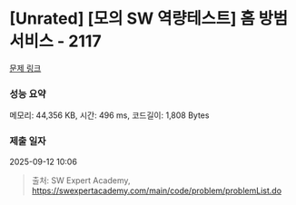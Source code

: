 # [Unrated] [모의 SW 역량테스트] 홈 방범 서비스 - 2117 

[문제 링크](https://swexpertacademy.com/main/code/problem/problemDetail.do?contestProbId=AV5V61LqAf8DFAWu) 

### 성능 요약

메모리: 44,356 KB, 시간: 496 ms, 코드길이: 1,808 Bytes

### 제출 일자

2025-09-12 10:06



> 출처: SW Expert Academy, https://swexpertacademy.com/main/code/problem/problemList.do